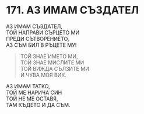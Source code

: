 # 171. АЗ ИМАМ СЪЗДАТЕЛ  
  
АЗ ИМАМ СЪЗДАТЕЛ,  
ТОЙ НАПРАВИ СЪРЦЕТО МИ  
ПРЕДИ СЪТВОРЕНИЕТО,  
АЗ СЪМ БИЛ В РЪЦЕТЕ МУ!  
  
> ТОЙ ЗНАЕ ИМЕТО МИ,  
> ТОЙ ЗНАЕ МИСЛИТЕ МИ  
> ТОЙ ВИЖДА СЪЛЗИТЕ МИ  
> И ЧУВА МОЯ ВИК.  
  
АЗ ИМАМ ТАТКО,  
ТОЙ МЕ НАРИЧА СИН  
ТОЙ НЕ МЕ ОСТАВЯ,  
ТАМ КЪДЕТО И ДА СЪМ.  


<DownloadsButton pdf="/pdf/171-az-imam-syzdatel.pdf" />

